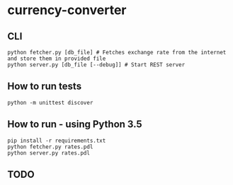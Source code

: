 # currency-converter

## CLI
```
python fetcher.py [db_file] # Fetches exchange rate from the internet and store them in provided file
python server.py [db_file [--debug]] # Start REST server
```

## How to run tests

```
python -m unittest discover
```

## How to run - using Python 3.5

```
pip install -r requirements.txt
python fetcher.py rates.pdl
python server.py rates.pdl
```

## TODO
